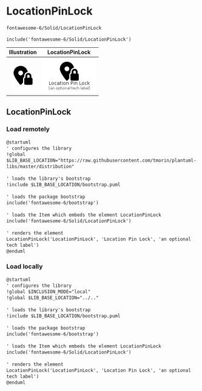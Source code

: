 # LocationPinLock


```text
fontawesome-6/Solid/LocationPinLock
```

```text
include('fontawesome-6/Solid/LocationPinLock')
```



| Illustration | LocationPinLock |
| :---: | :---: |
| ![illustration for Illustration](../../fontawesome-6/Solid/LocationPinLock.png) | ![illustration for LocationPinLock](../../fontawesome-6/Solid/LocationPinLock.Local.png) |




## LocationPinLock

### Load remotely
```plantuml
@startuml
' configures the library
!global $LIB_BASE_LOCATION="https://raw.githubusercontent.com/tmorin/plantuml-libs/master/distribution"

' loads the library's bootstrap
!include $LIB_BASE_LOCATION/bootstrap.puml

' loads the package bootstrap
include('fontawesome-6/bootstrap')

' loads the Item which embeds the element LocationPinLock
include('fontawesome-6/Solid/LocationPinLock')

' renders the element
LocationPinLock('LocationPinLock', 'Location Pin Lock', 'an optional tech label')
@enduml
```

### Load locally
```plantuml
@startuml
' configures the library
!global $INCLUSION_MODE="local"
!global $LIB_BASE_LOCATION="../.."

' loads the library's bootstrap
!include $LIB_BASE_LOCATION/bootstrap.puml

' loads the package bootstrap
include('fontawesome-6/bootstrap')

' loads the Item which embeds the element LocationPinLock
include('fontawesome-6/Solid/LocationPinLock')

' renders the element
LocationPinLock('LocationPinLock', 'Location Pin Lock', 'an optional tech label')
@enduml
```

